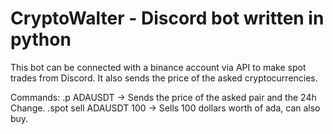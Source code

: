 # CryptoWalter - Discord bot written in python
This bot can be connected with a binance account via API to make spot trades from Discord. It also sends the price of the asked cryptocurrencies.

Commands:
.p ADAUSDT  ->  Sends the price of the asked pair and the 24h Change.
.spot sell ADAUSDT 100  ->  Sells 100 dollars worth of ada, can also buy.

